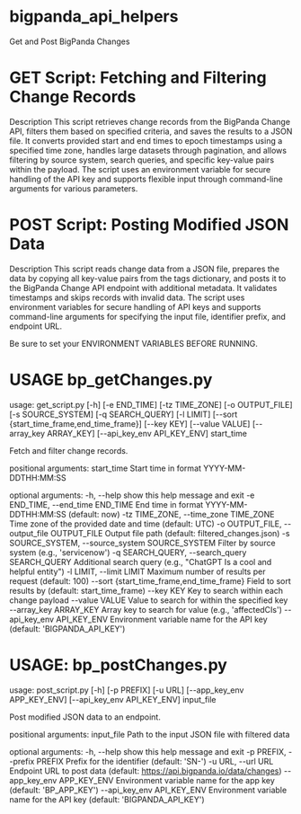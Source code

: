 # bigpanda_api_helpers
 Get and Post BigPanda Changes 


# GET Script: Fetching and Filtering Change Records
Description
This script retrieves change records from the BigPanda Change API, filters them based on specified criteria, and saves the results to a JSON file. It converts provided start and end times to epoch timestamps using a specified time zone, handles large datasets through pagination, and allows filtering by source system, search queries, and specific key-value pairs within the payload. The script uses an environment variable for secure handling of the API key and supports flexible input through command-line arguments for various parameters.

# POST Script: Posting Modified JSON Data
Description
This script reads change data from a JSON file, prepares the data by copying all key-value pairs from the tags dictionary, and posts it to the BigPanda Change API endpoint with additional metadata. It validates timestamps and skips records with invalid data. The script uses environment variables for secure handling of API keys and supports command-line arguments for specifying the input file, identifier prefix, and endpoint URL.

Be sure to set your ENVIRONMENT VARIABLES BEFORE RUNNING.





# USAGE bp_getChanges.py

usage: get_script.py [-h] [-e END_TIME] [-tz TIME_ZONE] [-o OUTPUT_FILE]
                     [-s SOURCE_SYSTEM] [-q SEARCH_QUERY] [-l LIMIT]
                     [--sort {start_time_frame,end_time_frame}] [--key KEY]
                     [--value VALUE] [--array_key ARRAY_KEY]
                     [--api_key_env API_KEY_ENV]
                     start_time

Fetch and filter change records.

positional arguments:
  start_time            Start time in format YYYY-MM-DDTHH:MM:SS

optional arguments:
  -h, --help            show this help message and exit
  -e END_TIME, --end_time END_TIME
                        End time in format YYYY-MM-DDTHH:MM:SS (default: now)
  -tz TIME_ZONE, --time_zone TIME_ZONE
                        Time zone of the provided date and time (default:
                        UTC)
  -o OUTPUT_FILE, --output_file OUTPUT_FILE
                        Output file path (default: filtered_changes.json)
  -s SOURCE_SYSTEM, --source_system SOURCE_SYSTEM
                        Filter by source system (e.g., 'servicenow')
  -q SEARCH_QUERY, --search_query SEARCH_QUERY
                        Additional search query (e.g., "ChatGPT Is a cool and
                        helpful entity")
  -l LIMIT, --limit LIMIT
                        Maximum number of results per request (default: 100)
  --sort {start_time_frame,end_time_frame}
                        Field to sort results by (default: start_time_frame)
  --key KEY             Key to search within each change payload
  --value VALUE         Value to search for within the specified key
  --array_key ARRAY_KEY
                        Array key to search for value (e.g., 'affectedCIs')
  --api_key_env API_KEY_ENV
                        Environment variable name for the API key (default:
                        'BIGPANDA_API_KEY')


# USAGE: bp_postChanges.py

usage: post_script.py [-h] [-p PREFIX] [-u URL] [--app_key_env APP_KEY_ENV]
                      [--api_key_env API_KEY_ENV]
                      input_file

Post modified JSON data to an endpoint.

positional arguments:
  input_file            Path to the input JSON file with filtered data

optional arguments:
  -h, --help            show this help message and exit
  -p PREFIX, --prefix PREFIX
                        Prefix for the identifier (default: 'SN-')
  -u URL, --url URL     Endpoint URL to post data (default:
                        https://api.bigpanda.io/data/changes)
  --app_key_env APP_KEY_ENV
                        Environment variable name for the app key (default:
                        'BP_APP_KEY')
  --api_key_env API_KEY_ENV
                        Environment variable name for the API key (default:
                        'BIGPANDA_API_KEY')
